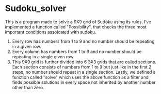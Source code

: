 # Sudoku_solver
This is a program made to solve a 9X9 grid of Sudoku using its rules. I've implemented a function called "Possibility", that checks the three most important conditions assoicated
with sudoku.
1. Every row has numbers from 1 to 9 and no number should be repeating in a given row.
2. Every column has numbers from 1 to 9 and no number should be repeating in a single given row.
3. This 9X9 grid is further divided into 6 3X3 grids that are called sections. Each section consists of numbers from 1 to 9 but just like in the first 2 steps, no number should
repeat in a single section.
Lastly, we defined a function called "solve" which uses the above function as a filter and finds possible solutions in every space not inherited by another number other than zero.
